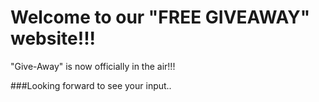 # Welcome to our "FREE GIVEAWAY" website!!!

"Give-Away" is now officially in the air!!!

###Looking forward to see your input..
